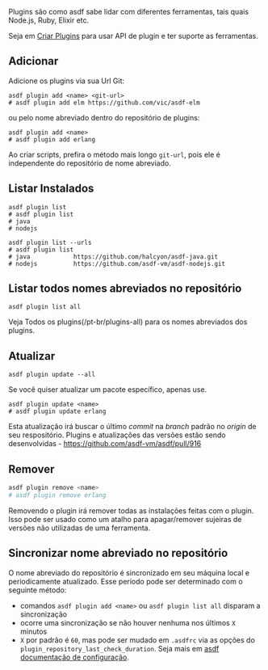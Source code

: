 Plugins são como asdf sabe lidar com diferentes ferramentas, tais quais Node.js, Ruby, Elixir etc.

Seja em [Criar Plugins](/pt-br/plugins-create) para usar API de plugin e ter suporte as ferramentas.

## Adicionar

Adicione os plugins via sua Url Git:

```shell
asdf plugin add <name> <git-url>
# asdf plugin add elm https://github.com/vic/asdf-elm
```

ou pelo nome abreviado dentro do repositório de plugins:

```shell
asdf plugin add <name>
# asdf plugin add erlang
```

Ao criar scripts, prefira o método mais longo `git-url`, pois ele é independente do repositório de nome abreviado.

## Listar Instalados

```shell
asdf plugin list
# asdf plugin list
# java
# nodejs
```

```shell
asdf plugin list --urls
# asdf plugin list
# java            https://github.com/halcyon/asdf-java.git
# nodejs          https://github.com/asdf-vm/asdf-nodejs.git
```

## Listar todos nomes abreviados no repositório

```shell
asdf plugin list all
```

Veja Todos os plugins(/pt-br/plugins-all) para os nomes abreviados dos plugins.

## Atualizar

```shell
asdf plugin update --all
```

Se você quiser atualizar um pacote específico, apenas use.

```shell
asdf plugin update <name>
# asdf plugin update erlang
```

Esta atualização irá buscar o último _commit_ na _branch_ padrão no _origin_ de seu respositório. Plugins e atualizações das versões estão sendo desenvolvidas - https://github.com/asdf-vm/asdf/pull/916

## Remover

```bash
asdf plugin remove <name>
# asdf plugin remove erlang
```

Removendo o plugin irá remover todas as instalações feitas com o plugin. Isso pode ser usado como um atalho para apagar/remover sujeiras de versões não utilizadas de uma ferramenta.

## Sincronizar nome abreviado no repositório

O nome abreviado do repositório é sincronizado em seu máquina local e periodicamente atualizado. Esse período pode ser determinado com o seguinte método:

- comandos `asdf plugin add <name>` ou `asdf plugin list all` disparam a sincronização
- ocorre uma sincronização se não houver nenhuma nos últimos `X` minutos
- `X` por padrão é `60`, mas pode ser mudado em `.asdfrc` via as opções do `plugin_repository_last_check_duration`. Seja mais em [asdf documentação de configuração](/pt-br/core-configuration).
